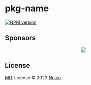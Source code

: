 # pkg-name

[![NPM version](https://img.shields.io/npm/v/pkg-name?color=a1b858&label=)](https://www.npmjs.com/package/pkg-name)

## Sponsors

<p align="center">
  <a href="https://cdn.jsdelivr.net/gh/nociu/static/sponsors.svg">
    <img src='https://cdn.jsdelivr.net/gh/nociu/static/sponsors.svg'/>
  </a>
</p>

## License

[MIT](./LICENSE) License © 2022 [Noicu](https://github.com/nociu)
